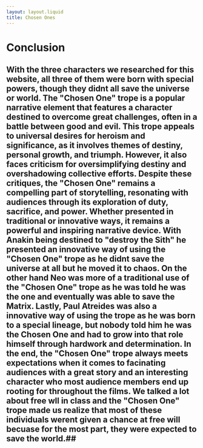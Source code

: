 ```yaml
---
layout: layout.liquid
title: Chosen Ones
---
```


# **Conclusion** #

## With the three characters we researched for this website, all three of them were born with special powers, though they didnt all save the universe or world. The "Chosen One" trope is a popular narrative element that features a character destined to overcome great challenges, often in a battle between good and evil. This trope appeals to universal desires for heroism and significance, as it involves themes of destiny, personal growth, and triumph. However, it also faces criticism for oversimplifying destiny and overshadowing collective efforts. Despite these critiques, the "Chosen One" remains a compelling part of storytelling, resonating with audiences through its exploration of duty, sacrifice, and power. Whether presented in traditional or innovative ways, it remains a powerful and inspiring narrative device. With Anakin being destined to "destroy the Sith" he presented an innovative way of using the "Chosen One" trope as he didnt save the universe at all but he moved it to chaos. On the other hand Neo was more of a traditional use of the "Chosen One" trope as he was told he was the one and eventually was able to save the Matrix. Lastly, Paul Atreides was also a innovative way of using the trope as he was born to a special lineage, but nobody told him he was the Chosen One and had to grow into that role himself through hardwork and determination. In the end, the "Chosen One" trope always meets expectations when it comes to facinating audiences with a great story and an interesting character who most audience members end up rooting for throughout the films. We talked a lot about free wll in class and the "Chosen One" trope made us realize that most of these individuals werent given a chance at free will becuase for the most part, they were expected to save the world.##